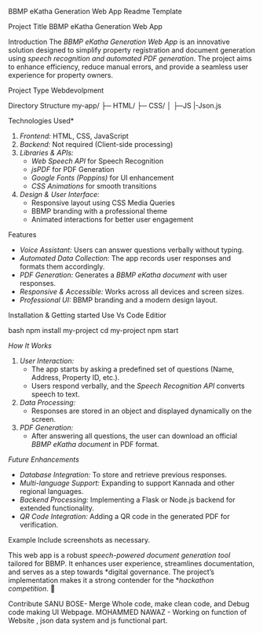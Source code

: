 BBMP eKatha Generation Web App
Readme Template

Project Title
BBMP eKatha Generation Web App

Introduction
The *BBMP eKatha Generation Web App* is an innovative solution designed to simplify property registration and document generation using *speech recognition and automated PDF generation*. The project aims to enhance efficiency, reduce manual errors, and provide a seamless user experience for property owners.

Project Type
Webdevolpment

Directory Structure
my-app/ ├─ HTML/ ├─ CSS/ │ ├─JS |-Json.js 

Technologies Used*
1. *Frontend:* HTML, CSS, JavaScript
2. *Backend:* Not required (Client-side processing)
3. *Libraries & APIs:*
   - *Web Speech API* for Speech Recognition
   - *jsPDF* for PDF Generation
   - *Google Fonts (Poppins)* for UI enhancement
   - *CSS Animations* for smooth transitions
4. *Design & User Interface:*
   - Responsive layout using CSS Media Queries
   - BBMP branding with a professional theme
   - Animated interactions for better user engagement

Features
- *Voice Assistant:* Users can answer questions verbally without typing.
- *Automated Data Collection:* The app records user responses and formats them accordingly.
- *PDF Generation:* Generates a *BBMP eKatha document* with user responses.
- *Responsive & Accessible:* Works across all devices and screen sizes.
- *Professional UI:* BBMP branding and a modern design layout.




Installation & Getting started
Use Vs Code Editior

bash npm install my-project cd my-project npm start

*How It Works*
1. *User Interaction:*
   - The app starts by asking a predefined set of questions (Name, Address, Property ID, etc.).
   - Users respond verbally, and the *Speech Recognition API* converts speech to text.
2. *Data Processing:*
   - Responses are stored in an object and displayed dynamically on the screen.
3. *PDF Generation:*
   - After answering all questions, the user can download an official *BBMP eKatha document* in PDF format.
  
     
*Future Enhancements*
- *Database Integration:* To store and retrieve previous responses.
- *Multi-language Support:* Expanding to support Kannada and other regional languages.
- *Backend Processing:* Implementing a Flask or Node.js backend for extended functionality.
- *QR Code Integration:* Adding a QR code in the generated PDF for verification.

Example
Include screenshots as necessary.

This web app is a robust *speech-powered document generation tool* tailored for BBMP. It enhances user experience, streamlines documentation, and serves as a step towards *digital governance. The project’s implementation makes it a strong contender for the **hackathon competition*. 🚀

Contribute
SANU BOSE- Merge Whole code, make clean code, and Debug code making UI Webpage. MOHAMMED NAWAZ - Working on function of Website , json data system and js functional part.

